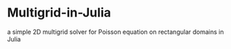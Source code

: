 # Multigrid-in-Julia
 a simple 2D multigrid solver for Poisson equation on rectangular domains in Julia
